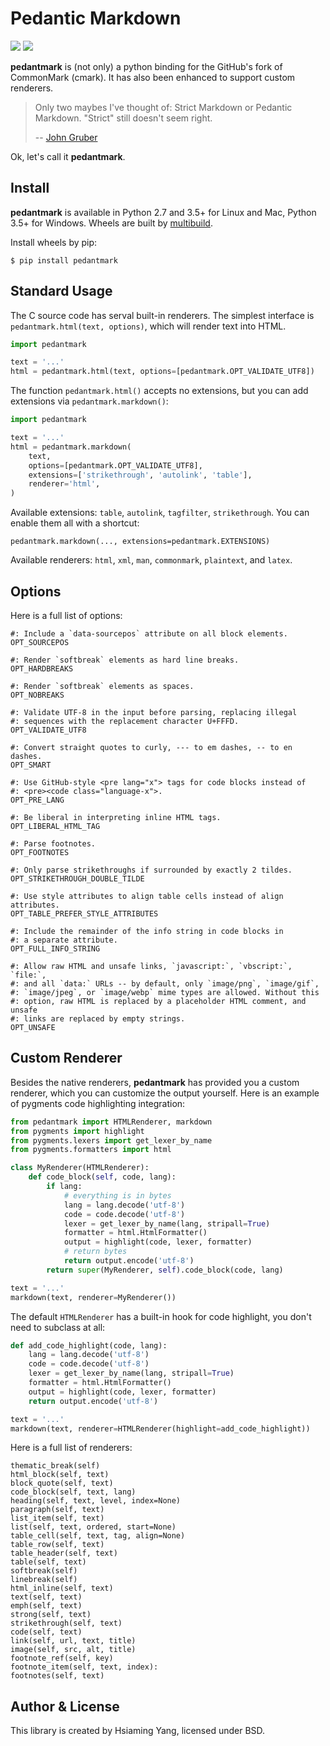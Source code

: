 # Pedantic Markdown

<a href="https://lepture.com/donate"><img src="https://img.shields.io/badge/donate-lepture-ff69b4.svg?maxAge=2592000" /></a>
<a href="https://pypi.org/project/pedantmark/"><img src="https://img.shields.io/pypi/wheel/pedantmark.svg?maxAge=2592000" /></a>

**pedantmark** is (not only) a python binding for the GitHub's fork of CommonMark (cmark).
It has also been enhanced to support custom renderers.

> Only two maybes I've thought of: Strict Markdown or Pedantic Markdown. "Strict" still doesn't seem right.
>
> -- [John Gruber](https://twitter.com/gruber/status/507615356295200770)

Ok, let's call it **pedantmark**.


## Install

**pedantmark** is available in Python 2.7 and 3.5+ for Linux and Mac,
Python 3.5+ for Windows. Wheels are built by [multibuild][].

Install wheels by pip:

    $ pip install pedantmark

[multibuild]: https://github.com/matthew-brett/multibuild


## Standard Usage

The C source code has serval built-in renderers. The simplest interface is
`pedantmark.html(text, options)`, which will render text into HTML.

```python
import pedantmark

text = '...'
html = pedantmark.html(text, options=[pedantmark.OPT_VALIDATE_UTF8])
```

The function `pedantmark.html()` accepts no extensions, but you can add
extensions via `pedantmark.markdown()`:

```python
import pedantmark

text = '...'
html = pedantmark.markdown(
    text,
    options=[pedantmark.OPT_VALIDATE_UTF8],
    extensions=['strikethrough', 'autolink', 'table'],
    renderer='html',
)
```

Available extensions: `table`, `autolink`, `tagfilter`, `strikethrough`.
You can enable them all with a shortcut:

    pedantmark.markdown(..., extensions=pedantmark.EXTENSIONS)

Available renderers: `html`, `xml`, `man`, `commonmark`, `plaintext`,
and `latex`.

## Options

Here is a full list of options:

```
#: Include a `data-sourcepos` attribute on all block elements.
OPT_SOURCEPOS

#: Render `softbreak` elements as hard line breaks.
OPT_HARDBREAKS

#: Render `softbreak` elements as spaces.
OPT_NOBREAKS

#: Validate UTF-8 in the input before parsing, replacing illegal
#: sequences with the replacement character U+FFFD.
OPT_VALIDATE_UTF8

#: Convert straight quotes to curly, --- to em dashes, -- to en dashes.
OPT_SMART

#: Use GitHub-style <pre lang="x"> tags for code blocks instead of
#: <pre><code class="language-x">.
OPT_PRE_LANG

#: Be liberal in interpreting inline HTML tags.
OPT_LIBERAL_HTML_TAG

#: Parse footnotes.
OPT_FOOTNOTES

#: Only parse strikethroughs if surrounded by exactly 2 tildes.
OPT_STRIKETHROUGH_DOUBLE_TILDE

#: Use style attributes to align table cells instead of align attributes.
OPT_TABLE_PREFER_STYLE_ATTRIBUTES

#: Include the remainder of the info string in code blocks in
#: a separate attribute.
OPT_FULL_INFO_STRING

#: Allow raw HTML and unsafe links, `javascript:`, `vbscript:`, `file:`,
#: and all `data:` URLs -- by default, only `image/png`, `image/gif`,
#: `image/jpeg`, or `image/webp` mime types are allowed. Without this
#: option, raw HTML is replaced by a placeholder HTML comment, and unsafe
#: links are replaced by empty strings.
OPT_UNSAFE
```

## Custom Renderer

Besides the native renderers, **pedantmark** has provided you a custom renderer,
which you can customize the output yourself. Here is an example of pygments code
highlighting integration:

```python
from pedantmark import HTMLRenderer, markdown
from pygments import highlight
from pygments.lexers import get_lexer_by_name
from pygments.formatters import html

class MyRenderer(HTMLRenderer):
    def code_block(self, code, lang):
        if lang:
            # everything is in bytes
            lang = lang.decode('utf-8')
            code = code.decode('utf-8')
            lexer = get_lexer_by_name(lang, stripall=True)
            formatter = html.HtmlFormatter()
            output = highlight(code, lexer, formatter)
            # return bytes
            return output.encode('utf-8')
        return super(MyRenderer, self).code_block(code, lang)

text = '...'
markdown(text, renderer=MyRenderer())
```

The default `HTMLRenderer` has a built-in hook for code highlight, you don't need
to subclass at all:

```python
def add_code_highlight(code, lang):
    lang = lang.decode('utf-8')
    code = code.decode('utf-8')
    lexer = get_lexer_by_name(lang, stripall=True)
    formatter = html.HtmlFormatter()
    output = highlight(code, lexer, formatter)
    return output.encode('utf-8')

text = '...'
markdown(text, renderer=HTMLRenderer(highlight=add_code_highlight))
```

Here is a full list of renderers:

```
thematic_break(self)
html_block(self, text)
block_quote(self, text)
code_block(self, text, lang)
heading(self, text, level, index=None)
paragraph(self, text)
list_item(self, text)
list(self, text, ordered, start=None)
table_cell(self, text, tag, align=None)
table_row(self, text)
table_header(self, text)
table(self, text)
softbreak(self)
linebreak(self)
html_inline(self, text)
text(self, text)
emph(self, text)
strong(self, text)
strikethrough(self, text)
code(self, text)
link(self, url, text, title)
image(self, src, alt, title)
footnote_ref(self, key)
footnote_item(self, text, index):
footnotes(self, text)
```

## Author & License

This library is created by Hsiaming Yang, licensed under BSD.
